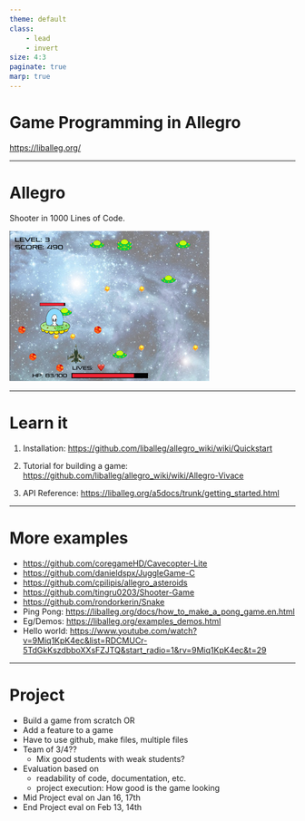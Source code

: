 ```yaml
---
theme: default
class: 
    - lead
    - invert
size: 4:3
paginate: true
marp: true
---
```

# Game Programming in Allegro
https://liballeg.org/

---
# Allegro

Shooter in 1000 Lines of Code.

![](shooter.png)

---

# Learn it

1. Installation: https://github.com/liballeg/allegro_wiki/wiki/Quickstart

2. Tutorial for building a game: https://github.com/liballeg/allegro_wiki/wiki/Allegro-Vivace
   
3. API Reference: https://liballeg.org/a5docs/trunk/getting_started.html

---
# More examples
- https://github.com/coregameHD/Cavecopter-Lite
- https://github.com/danieldspx/JuggleGame-C
- https://github.com/cpilipis/allegro_asteroids
- https://github.com/tingru0203/Shooter-Game
- https://github.com/rondorkerin/Snake
- Ping Pong: https://liballeg.org/docs/how_to_make_a_pong_game.en.html
- Eg/Demos: https://liballeg.org/examples_demos.html
-  Hello world: https://www.youtube.com/watch?v=9Miq1KpK4ec&list=RDCMUCr-5TdGkKszdbboXXsFZJTQ&start_radio=1&rv=9Miq1KpK4ec&t=29

---

# Project

- Build a game from scratch OR
- Add a feature to a game
- Have to use github, make files, multiple files
- Team of 3/4??
  - Mix good students with weak students?
- Evaluation based on 
  - readability of code, documentation, etc.
  - project execution: How good is the game looking
- Mid Project eval on Jan 16, 17th
- End Project eval on Feb 13, 14th


